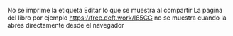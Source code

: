 No se imprime la etiqueta
Editar lo que se muestra al compartir
La pagina del libro por ejemplo https://free.deft.work/I85CG no se muestra cuando la abres directamente desde el navegador
